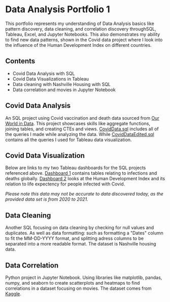 # Data Analysis Portfolio 1
This portfolio represents my understanding of Data Analysis basics like pattern discovery, data cleaning, and correlation discovery throughSQL, Tableau, Excel, and Jupyter Notebooks. This also demonstrates my ability to find new data patterns, shown in the Covid data project 
where I look into the influence of the Human Development Index on different countries.

## Contents
- Covid Data Analysis with SQL
- Covid Data Visualizations in Tableau
- Data cleaning with Nashville Housing with SQL
- Data correlation and movies in Jupyter Notebook

 ## Covid Data Analysis
An SQL project using Covid vaccination and death data sourced from [Our World in Data](https://ourworldindata.org/covid-deaths). This project showcases skills like aggregate functions, joining tables, and creating CTEs and views. [CovidData.sql](CovidData.sql) includes all of the queries I made while analyzing the data. While [CovidDataEdited.sql](CovidDataEdited.sql) contains all the queries I used for Tableau data visualization.

 ## Covid Data Visualization
 Below are links to my two Tableau dashboards for the SQL projects referenced above. [Dashboard 1](https://public.tableau.com/shared/D7W3YR8ST?:display_count=n&:origin=viz_share_link) contains tables relating to infections and deaths globally. [Dashboard 2](https://public.tableau.com/shared/5X9DCCC92?:display_count=n&:origin=viz_share_link) looks at the Human Development Index and its relation to life expectency for people infected with Covid.

_Please note this data may not be accurate to data discovered today, as the provided data set is from 2020 to 2021._

 ## Data Cleaning
Another SQL focusing on data cleaning by checking for null values and duplicates. As well as data formatting: such as formatting a "Dates" column to fit the MM-DD-YYYY format, and splitting adress columns to be separated into a more readable format. The dataset is Nashville housing data.

 ## Data Correlation
 Python project in Jupyter Notebook. Using libraries like matplotlib, pandas, numpy, and seaborn to create scatterplots and heatmaps to find correlations in a dataset focusing on movies. The dataset comes from [Kaggle](https://www.kaggle.com/datasets/danielgrijalvas/movies).
